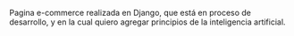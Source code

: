 Pagina e-commerce realizada en Django, que está en proceso de desarrollo, y en la cual quiero agregar principios de la inteligencia artificial.
